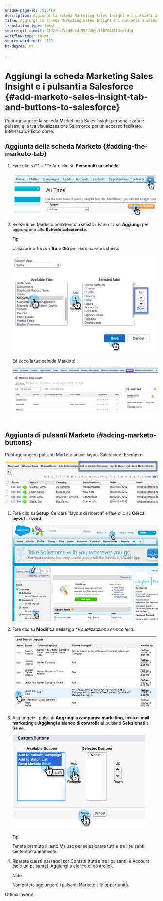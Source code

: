 ```yaml
---
unique-page-id: 7516419
description: Aggiungi la scheda Marketing Sales Insight e i pulsanti a Salesforce - Marketo Docs - Documentazione prodotto
title: Aggiungi la scheda Marketing Sales Insight e i pulsanti a Salesforce
translation-type: tm+mt
source-git-commit: 47b2fee7d146c3dc558d4bbb10070683f4cdfd3d
workflow-type: tm+mt
source-wordcount: '189'
ht-degree: 0%

---
```



# Aggiungi la scheda Marketing Sales Insight e i pulsanti a Salesforce {#add-marketo-sales-insight-tab-and-buttons-to-salesforce}

Puoi aggiungere la scheda Marketing a Sales Insight personalizzata e pulsanti alla tua visualizzazione Salesforce per un accesso facilitato. Interessato? Ecco come.

## Aggiunta della scheda Marketo {#adding-the-marketo-tab}

1. Fare clic su** + **e fare clic su **Personalizza schede**.

   ![](assets/image2014-9-24-17-3a38-3a25.png)

1. Selezionare Marketo nell&#39;elenco a sinistra. Fare clic su **Aggiungi** per aggiungerlo alle **Schede selezionate**.

   >[!TIP]
   >
   >Utilizzare la freccia **Su** e **Giù** per riordinare le schede.

   ![](assets/image2015-5-27-13-3a42-3a59.png)

   Ed ecco la tua scheda Marketo!

   ![](assets/three-1.png)

## Aggiunta di pulsanti Marketo {#adding-marketo-buttons}

Puoi aggiungere pulsanti Marketo ai tuoi layout Salesforce. Esempio:

![](assets/image2015-5-26-17-3a7-3a18.png)

1. Fare clic su **Setup**. Cercare &quot;layout di ricerca&quot; e fare clic su **Cerca layout** in **Lead**.

   ![](assets/image2015-5-26-14-3a59-3a53.png)

1. Fare clic su **Modifica** nella riga **Visualizzazione elenco lead*.

   ![](assets/image2015-5-26-16-3a7-3a24.png)

1. Aggiungete i pulsanti **Aggiungi a campagna marketing**, **Invia e-mail marketing** e **Aggiungi a elenco di controllo** ai pulsanti **Selezionati** e **Salva**.

   ![](assets/image2015-5-26-16-3a59-3a34.png)

   >[!TIP]
   >
   >Tenete premuto il tasto Maiusc per selezionare tutti e tre i pulsanti contemporaneamente.

1. Ripetete questi passaggi per Contatti (tutti e tre i pulsanti) e Account (solo un pulsante): Aggiungi a elenco di controllo).

   >[!NOTE]
   >
   >Non potete aggiungere i pulsanti Marketo alle opportunità.

Ottimo lavoro!
